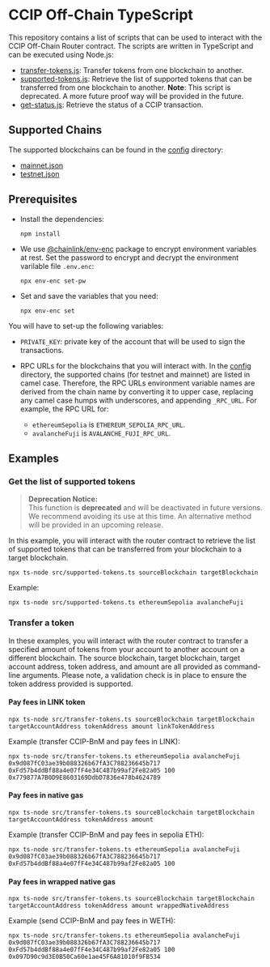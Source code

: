 # CCIP Off-Chain TypeScript

This repository contains a list of scripts that can be used to interact with the CCIP Off-Chain Router contract. The scripts are written in TypeScript and can be executed using Node.js:

- [transfer-tokens.js](src/transfer-tokens.ts): Transfer tokens from one blockchain to another.
- [supported-tokens.js](src/supported-tokens.ts): Retrieve the list of supported tokens that can be transferred from one blockchain to another. **Note**: This script is deprecated. A more future proof way will be provided in the future.
- [get-status.js](src/get-status.ts): Retrieve the status of a CCIP transaction.

## Supported Chains

The supported blockchains can be found in the [config](../config/) directory:

- [mainnet.json](../config/mainnet.json)
- [testnet.json](../config/testnet.json)

## Prerequisites

- Install the dependencies:

  ```shell
  npm install
  ```

- We use [@chainlink/env-enc](https://www.npmjs.com/package/@chainlink/env-enc) package to encrypt environment variables at rest. Set the password to encrypt and decrypt the environment varilable file `.env.enc`:

  ```shell
  npx env-enc set-pw
  ```

- Set and save the variables that you need:

  ```shell
  npx env-enc set
  ```

You will have to set-up the following variables:

- `PRIVATE_KEY`: private key of the account that will be used to sign the transactions.
- RPC URLs for the blockchains that you will interact with. In the [config](../config/) directory, the supported chains (for testnet and mainnet) are listed in camel case. Therefore, the RPC URLs environment variable names are derived from the chain name by converting it to upper case, replacing any camel case humps with underscores, and appending `_RPC_URL`. For example, the RPC URL for:

  - `ethereumSepolia` is `ETHEREUM_SEPOLIA_RPC_URL`.
  - `avalancheFuji` is `AVALANCHE_FUJI_RPC_URL`.

## Examples

### Get the list of supported tokens

> **Deprecation Notice:**  
> This function is **deprecated** and will be deactivated in future versions. We recommend avoiding its use at this time. An alternative method will be provided in an upcoming release.

In this example, you will interact with the router contract to retrieve the list of supported tokens that can be transferred from your blockchain to a target blockchain.

```shell
npx ts-node src/supported-tokens.ts sourceBlockchain targetBlockchain
```

Example:

```shell
npx ts-node src/supported-tokens.ts ethereumSepolia avalancheFuji
```

### Transfer a token

In these examples, you will interact with the router contract to transfer a specified amount of tokens from your account to another account on a different blockchain. The source blockchain, target blockchain, target account address, token address, and amount are all provided as command-line arguments. Please note, a validation check is in place to ensure the token address provided is supported.

#### Pay fees in LINK token

```shell
npx ts-node src/transfer-tokens.ts sourceBlockchain targetBlockchain targetAccountAddress tokenAddress amount linkTokenAddress
```

Example (transfer CCIP-BnM and pay fees in LINK):

```shell
npx ts-node src/transfer-tokens.ts ethereumSepolia avalancheFuji 0x9d087fC03ae39b088326b67fA3C788236645b717 0xFd57b4ddBf88a4e07fF4e34C487b99af2Fe82a05 100 0x779877A7B0D9E8603169DdbD7836e478b4624789
```

#### Pay fees in native gas

```shell
npx ts-node src/transfer-tokens.ts sourceBlockchain targetBlockchain targetAccountAddress tokenAddress amount
```

Example (transfer CCIP-BnM and pay fees in sepolia ETH):

```shell
npx ts-node src/transfer-tokens.ts ethereumSepolia avalancheFuji 0x9d087fC03ae39b088326b67fA3C788236645b717 0xFd57b4ddBf88a4e07fF4e34C487b99af2Fe82a05 100
```

#### Pay fees in wrapped native gas

```shell
npx ts-node src/transfer-tokens.ts sourceBlockchain targetBlockchain targetAccountAddress tokenAddress amount wrappedNativeAddress
```

Example (send CCIP-BnM and pay fees in WETH):

```shell
npx ts-node src/transfer-tokens.ts ethereumSepolia avalancheFuji 0x9d087fC03ae39b088326b67fA3C788236645b717 0xFd57b4ddBf88a4e07fF4e34C487b99af2Fe82a05 100 0x097D90c9d3E0B50Ca60e1ae45F6A81010f9FB534
```
